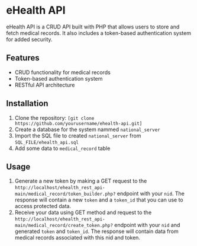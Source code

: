 # eHealth API

eHealth API is a CRUD API built with PHP that allows users to store and fetch medical records. It also includes a token-based authentication system for added security.

## Features

- CRUD functionality for medical records
- Token-based authentication system
- RESTful API architecture

## Installation

1. Clone the repository: `[git clone https://github.com/yourusername/ehealth-api.git]`
2. Create a database for the system nammed `national_server`
3. Import the SQL file to created `national_server` from `SQL_FILE/ehealth_api.sql`
4. Add some data to `medical_record` table

## Usage

1. Generate a new token by making a GET request to the `http://localhost/ehealth_rest_api-main/medical_record/token_builder.php?` endpoint with your `nid`. The response will contain a new `token` and a `token_id` that you can use to access protected data.
2. Receive your data using GET method and request to the `http://localhost/ehealth_rest_api-main/medical_record/create_token.php?` endpoint with your `nid` and generated `token` and `token_id`. The response will contain data from medical records associated with this nid and token.


